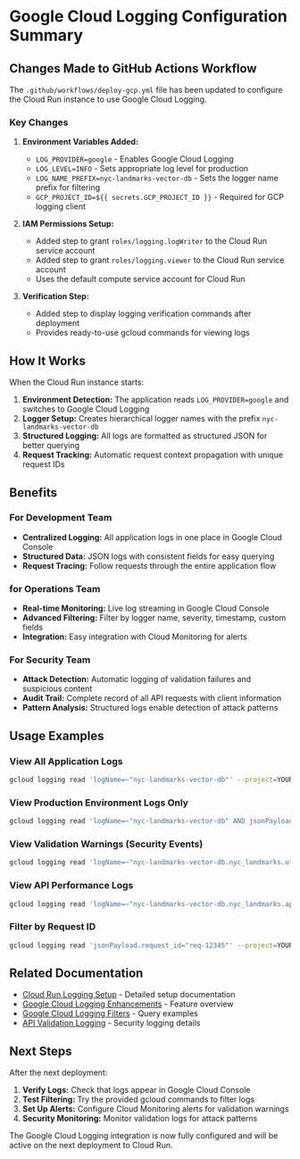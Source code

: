 # Google Cloud Logging Configuration Summary

## Changes Made to GitHub Actions Workflow

The `.github/workflows/deploy-gcp.yml` file has been updated to configure the Cloud Run instance to use Google Cloud Logging.

### Key Changes

1. **Environment Variables Added:**

   - `LOG_PROVIDER=google` - Enables Google Cloud Logging
   - `LOG_LEVEL=INFO` - Sets appropriate log level for production
   - `LOG_NAME_PREFIX=nyc-landmarks-vector-db` - Sets the logger name prefix for filtering
   - `GCP_PROJECT_ID=${{ secrets.GCP_PROJECT_ID }}` - Required for GCP logging client

1. **IAM Permissions Setup:**

   - Added step to grant `roles/logging.logWriter` to the Cloud Run service account
   - Added step to grant `roles/logging.viewer` to the Cloud Run service account
   - Uses the default compute service account for Cloud Run

1. **Verification Step:**

   - Added step to display logging verification commands after deployment
   - Provides ready-to-use gcloud commands for viewing logs

## How It Works

When the Cloud Run instance starts:

1. **Environment Detection:** The application reads `LOG_PROVIDER=google` and switches to Google Cloud Logging
1. **Logger Setup:** Creates hierarchical logger names with the prefix `nyc-landmarks-vector-db`
1. **Structured Logging:** All logs are formatted as structured JSON for better querying
1. **Request Tracking:** Automatic request context propagation with unique request IDs

## Benefits

### For Development Team

- **Centralized Logging:** All application logs in one place in Google Cloud Console
- **Structured Data:** JSON logs with consistent fields for easy querying
- **Request Tracing:** Follow requests through the entire application flow

### for Operations Team

- **Real-time Monitoring:** Live log streaming in Google Cloud Console
- **Advanced Filtering:** Filter by logger name, severity, timestamp, custom fields
- **Integration:** Easy integration with Cloud Monitoring for alerts

### For Security Team

- **Attack Detection:** Automatic logging of validation failures and suspicious content
- **Audit Trail:** Complete record of all API requests with client information
- **Pattern Analysis:** Structured logs enable detection of attack patterns

## Usage Examples

### View All Application Logs

```bash
gcloud logging read 'logName=~"nyc-landmarks-vector-db"' --project=YOUR_PROJECT_ID --limit=50
```

### View Production Environment Logs Only

```bash
gcloud logging read 'logName=~"nyc-landmarks-vector-db" AND jsonPayload.environment="production"' --project=YOUR_PROJECT_ID --limit=50
```

### View Validation Warnings (Security Events)

```bash
gcloud logging read 'logName=~"nyc-landmarks-vector-db.nyc_landmarks.utils.validation" AND severity="WARNING"' --project=YOUR_PROJECT_ID --limit=20
```

### View API Performance Logs

```bash
gcloud logging read 'logName=~"nyc-landmarks-vector-db.nyc_landmarks.api" AND jsonPayload.duration_ms>500' --project=YOUR_PROJECT_ID --limit=10
```

### Filter by Request ID

```bash
gcloud logging read 'jsonPayload.request_id="req-12345"' --project=YOUR_PROJECT_ID
```

## Related Documentation

- [Cloud Run Logging Setup](cloud_run_logging_setup.md) - Detailed setup documentation
- [Google Cloud Logging Enhancements](google_cloud_logging_enhancements.md) - Feature overview
- [Google Cloud Logging Filters](google_cloud_logging_filters.md) - Query examples
- [API Validation Logging](api_validation_logging.md) - Security logging details

## Next Steps

After the next deployment:

1. **Verify Logs:** Check that logs appear in Google Cloud Console
1. **Test Filtering:** Try the provided gcloud commands to filter logs
1. **Set Up Alerts:** Configure Cloud Monitoring alerts for validation warnings
1. **Security Monitoring:** Monitor validation logs for attack patterns

The Google Cloud Logging integration is now fully configured and will be active on the next deployment to Cloud Run.
